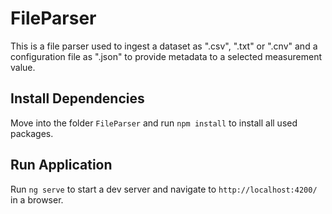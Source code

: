# FileParser

This is a file parser used to ingest a dataset as ".csv", ".txt" or ".cnv" and a configuration file as ".json" to provide metadata to a selected measurement value.

## Install Dependencies

Move into the folder `FileParser` and run `npm install` to install all used packages.

## Run Application

Run `ng serve` to start a dev server and navigate to `http://localhost:4200/` in a browser.